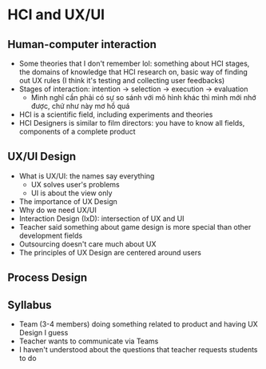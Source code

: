 # HCI and UX/UI

## Human-computer interaction

- Some theories that I don't remember lol: something about HCI stages, the domains of knowledge that HCI research on, basic way of finding out UX rules (I think it's testing and collecting user feedbacks)
- Stages of interaction: intention -> selection -> execution -> evaluation
  - Mình nghĩ cần phải có sự so sánh với mô hình khác thì mình mới nhớ được, chứ như này mơ hồ quá
- HCI is a scientific field, including experiments and theories
- HCI Designers is similar to film directors: you have to know all fields, components of a complete product

## UX/UI Design

- What is UX/UI: the names say everything
  - UX solves user's problems
  - UI is about the view only
- The importance of UX Design
- Why do we need UX/UI
- Interaction Design (IxD): intersection of UX and UI
- Teacher said something about game design is more special than other development fields
- Outsourcing doesn't care much about UX
- The principles of UX Design are centered around users

## Process Design

## Syllabus

- Team (3-4 members) doing something related to product and having UX Design I guess
- Teacher wants to communicate via Teams
- I haven't understood about the questions that teacher requests students to do
